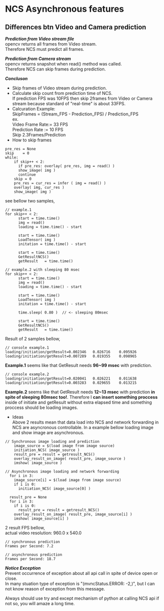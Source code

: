 # NCS Asynchronous features

## Differences btn Video and Camera prediction  
***Prediction from Video stream file***  
opencv returns all frames from Video stream.  
Therefore NCS must predict all frames.  

***Prediction from Camera stream***  
opencv returns snapshot when read() method was called.  
Therefore NCS can skip frames during prediction.  

***Concluson***  
- Skip frames of Video stream during prediction.  
- Calculate skip count from prediction time of NCS.  
If prediction FPS was 10FPS then skip 2frames from Video or Camera stream because standard of "real-time" is about 33FPS.  
- Calcuration Example:  
SkipFrames = (Stream_FPS - Prediction_FPS) / Prediction_FPS  
ex.  
Video Frame Rate:= 33 FPS  
Prediction Rate := 10 FPS  
Skip 2.3Frames/Prediction    
- How to skip frames
```
pre_res = None
skip    = 0
while:
    if skip++ < 2:
      if pre_res: overlay( pre_res, img = read() )
      show_image( img )
      continue
    skip = 0
    pre_res = cur_res = infer ( img = read() )
    overlay( img, cur_res )
    show_image( img ) 
```
see bellow two samples,
```
// example.1
for skip++ < 2:
      start = time.time()
      img = read()
      loading = time.time() - start
      
      start = time.time()
      LoadTensor( img )
      initation = time.time() - start
      
      start = time.time()
      GetResultNCS()
      getResult   = time.time()
```
```
// example.2 with sleeping 80 msec
for skip++ < 2:
      start = time.time()
      img = read()
      loading = time.time() - start
      
      start = time.time()
      LoadTensor( img )
      initation = time.time() - start
      
      time.sleep( 0.80 )  // <- sleeping 80msec
      
      start = time.time()
      GetResultNCS()
      getResult   = time.time()
```
Result of 2 samples bellow,
```
// console example.1
loading/initiation/getResult=0.002346	0.026716	0.095926
loading/initiation/getResult=0.007289	0.019355	0.098965
```
**Example.1** seems like that GetResult needs **96~99 msec** with prediction.  
```
// console example.2
loading/initiation/getResult=0.020041	0.026221	0.011638
loading/initiation/getResult=0.003283	0.029655	0.013215
```
**Example.2** seems like that GetResult needs **12~13 msec** with prediction **in spite of sleeping 80msec too!**. Therefore I **can insert something proccess** inside of initiate and getResult without extra elapsed time and something proccess should be loading images.  

- Ideas  
Above 2 results mean that data load into NCS and network forwarding in NCS are asyncronous controllable. In a example bellow loading image and show image are asynchronous.  
```
// Synchronous image loading and prediction
    image_source = $(load image from image source)
    initiation_NCS( image_source )
    result_pre = result = getresult_NCS()
    overlay_result_on_image( result_pre, image_source )
    imshow( image_source )
```
```  
// Asynchronous image loading and network forwarding
  for i in 3:
    image_source[i] = $(load image from image source)
    if i is 0:
      initiation_NCS( image_source[0] )
      
  result_pre = None
  for i in 3:
    if i is 0:
      result_pre = result = getresult_NCS()
    overlay_result_on_image( result_pre, image_source[i] )
    imshow( image_source[i] )
```  
2 result FPS bellow,  
actual video resolution: 960.0 x 540.0
```
// synchronous prediction
Frames per Second: 7.2
```
```
// asynchronous prediction
Frames per Second: 18.7  
```

***Notice Exception***  
Prevent occurrence of exception about all api call in spite of device open or close.  
In many stuation type of exception is "(mvncStatus.ERROR: -2,)", but I can not know reason of exception from this message.  

Always should use try and except mechanism of python at calling NCS api if not so, you will amaze a long time.  


